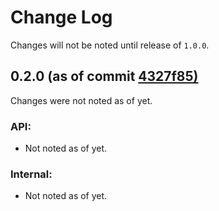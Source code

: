 Change Log
==========

Changes will not be noted until release of `1.0.0`.

0.2.0 (as of commit [4327f85)](https://github.com/ichorpowered/guardian/commit/4327f8537879bf6d568029f3f5840459059b8712)
------------------------------------------------------------------------------------------------------------------------

Changes were not noted as of yet.

### API:
 - Not noted as of yet.

### Internal:
 - Not noted as of yet.